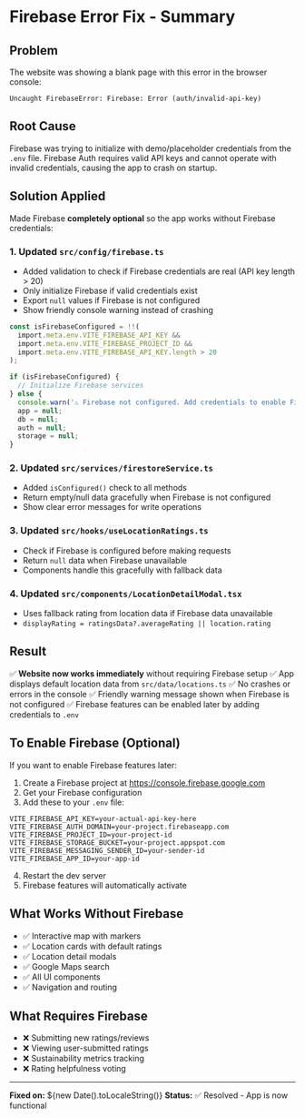 # Firebase Error Fix - Summary

## Problem
The website was showing a blank page with this error in the browser console:
```
Uncaught FirebaseError: Firebase: Error (auth/invalid-api-key)
```

## Root Cause
Firebase was trying to initialize with demo/placeholder credentials from the `.env` file. Firebase Auth requires valid API keys and cannot operate with invalid credentials, causing the app to crash on startup.

## Solution Applied
Made Firebase **completely optional** so the app works without Firebase credentials:

### 1. Updated `src/config/firebase.ts`
- Added validation to check if Firebase credentials are real (API key length > 20)
- Only initialize Firebase if valid credentials exist
- Export `null` values if Firebase is not configured
- Show friendly console warning instead of crashing

```typescript
const isFirebaseConfigured = !!(
  import.meta.env.VITE_FIREBASE_API_KEY &&
  import.meta.env.VITE_FIREBASE_PROJECT_ID &&
  import.meta.env.VITE_FIREBASE_API_KEY.length > 20
);

if (isFirebaseConfigured) {
  // Initialize Firebase services
} else {
  console.warn('⚠️ Firebase not configured. Add credentials to enable Firebase features.');
  app = null;
  db = null;
  auth = null;
  storage = null;
}
```

### 2. Updated `src/services/firestoreService.ts`
- Added `isConfigured()` check to all methods
- Return empty/null data gracefully when Firebase is not configured
- Show clear error messages for write operations

### 3. Updated `src/hooks/useLocationRatings.ts`
- Check if Firebase is configured before making requests
- Return `null` data when Firebase unavailable
- Components handle this gracefully with fallback data

### 4. Updated `src/components/LocationDetailModal.tsx`
- Uses fallback rating from location data if Firebase data unavailable
- `displayRating = ratingsData?.averageRating || location.rating`

## Result
✅ **Website now works immediately** without requiring Firebase setup
✅ App displays default location data from `src/data/locations.ts`
✅ No crashes or errors in the console
✅ Friendly warning message shown when Firebase is not configured
✅ Firebase features can be enabled later by adding credentials to `.env`

## To Enable Firebase (Optional)
If you want to enable Firebase features later:

1. Create a Firebase project at https://console.firebase.google.com
2. Get your Firebase configuration
3. Add these to your `.env` file:
```env
VITE_FIREBASE_API_KEY=your-actual-api-key-here
VITE_FIREBASE_AUTH_DOMAIN=your-project.firebaseapp.com
VITE_FIREBASE_PROJECT_ID=your-project-id
VITE_FIREBASE_STORAGE_BUCKET=your-project.appspot.com
VITE_FIREBASE_MESSAGING_SENDER_ID=your-sender-id
VITE_FIREBASE_APP_ID=your-app-id
```
4. Restart the dev server
5. Firebase features will automatically activate

## What Works Without Firebase
- ✅ Interactive map with markers
- ✅ Location cards with default ratings
- ✅ Location detail modals
- ✅ Google Maps search
- ✅ All UI components
- ✅ Navigation and routing

## What Requires Firebase
- ❌ Submitting new ratings/reviews
- ❌ Viewing user-submitted ratings
- ❌ Sustainability metrics tracking
- ❌ Rating helpfulness voting

---
**Fixed on:** ${new Date().toLocaleString()}
**Status:** ✅ Resolved - App is now functional
